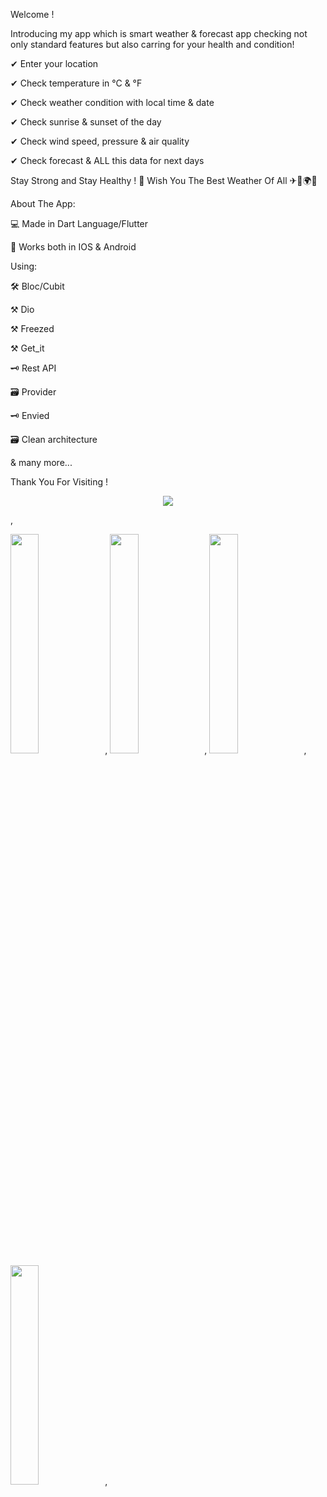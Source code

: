 Welcome !

Introducing my app which is smart weather & forecast app checking not only standard features but also carring for your health and condition!

✔ Enter your location

✔ Check temperature in °C & °F

✔ Check weather condition with local time & date

✔ Check sunrise & sunset of the day

✔ Check wind speed, pressure & air quality

✔ Check forecast & ALL this data for next days

Stay Strong and Stay Healthy ! 💪 Wish You The Best Weather Of All ✈🗻🌍😉

About The App:

💻 Made in Dart Language/Flutter

📳 Works both in IOS & Android

Using:

🛠 Bloc/Cubit

⚒ Dio

⚒ Freezed

⚒ Get_it

🗝 Rest API

🗃 Provider

🗝 Envied

🗃 Clean architecture

& many more...

Thank You For Visiting !

<p align="center">
<img src="https://user-images.githubusercontent.com/105658444/224031413-517afa4b-01ea-445b-958e-48e3fb84f5d3.gif">
</p>,


<img src="https://user-images.githubusercontent.com/105658444/211217765-f087920b-915c-4f48-9134-276e17cb2f72.jpg" width=30% height=30%>,
<img src="https://user-images.githubusercontent.com/105658444/224062599-04e3bb55-3802-420e-828a-e17500516a6f.jpg" width=30% height=30%>,
<img src="https://user-images.githubusercontent.com/105658444/211217774-edbc4c68-c4dd-4dc9-8db7-40a372f7a1d4.jpg" width=30% height=30%>,
<img src="https://user-images.githubusercontent.com/105658444/224062937-f7114bb6-18ed-4a96-83fb-7dabf59995c6.jpg)" width=30% height=30%>,


